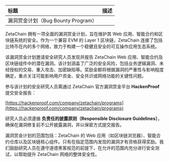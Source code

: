 | 标题                               | 描述 |
| :--------------------------------- | :--- |
| 漏洞赏金计划（Bug Bounty Program） |      |

ZetaChain 拥有一项全面的漏洞赏金计划，旨在维护其 Web 应用、智能合约和区块链系统的安全。作为一个兼容 EVM 的 Layer 1 区块链，ZetaChain 连接了包括比特币在内的多个网络，致力于构建一个稳健且安全的可互操作应用生态系统。

该漏洞赏金计划邀请安全研究人员发现并报告 ZetaChain Web 应用、智能合约及区块链组件中的潜在漏洞。该计划涵盖了广泛的安全风险，包括业务逻辑漏洞、未经授权的交易、重入攻击、加密缺陷等。奖励金额将根据漏洞的严重性与影响程度确定，重点关注可能影响用户资金、安全共识或网络功能的关键性问题。

参与该计划的安全研究人员需通过 ZetaChain 官方漏洞赏金平台 **HackenProof** 提交安全报告：

[https://hackenproof.com/company/zetachain/programs](https://hackenproof.com/company/zetachain/programs)

研究人员必须遵循 **负责任的披露原则（Responsible Disclosure Guidelines）**，确保在漏洞修复前不公开披露漏洞，并以保密方式提交报告。

漏洞赏金计划的范围包括：ZetaChain 的 Web 应用（如区块链浏览器）、智能合约仓库以及区块链核心组件。只有在指定范围内发现的漏洞才有资格获得奖励。我们鼓励研究人员在遵守道德黑客规范的前提下，在允许的范围内充分进行安全测试，以帮助提升 ZetaChain 网络的整体安全性。
